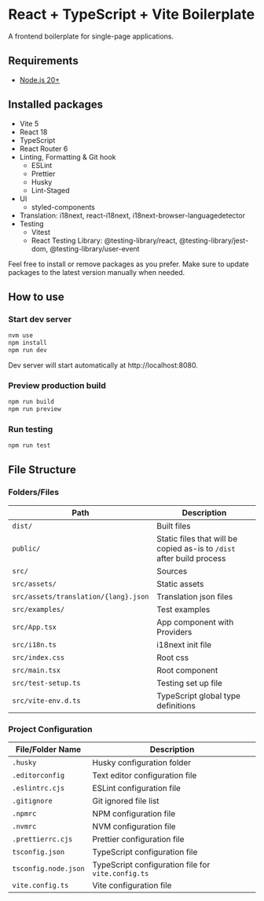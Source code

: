 # React + TypeScript + Vite Boilerplate
A frontend boilerplate for single-page applications.

## Requirements
- [Node.js 20+](https://nodejs.org/en)


## Installed packages

- Vite 5
- React 18
- TypeScript
- React Router 6
- Linting, Formatting & Git hook
  - ESLint
  - Prettier 
  - Husky
  - Lint-Staged
- UI
  - styled-components
- Translation: i18next, react-i18next, i18next-browser-languagedetector
- Testing
  - Vitest
  - React Testing Library: @testing-library/react, @testing-library/jest-dom, @testing-library/user-event

Feel free to install or remove packages as you prefer.
Make sure to update packages to the latest version manually when needed.


## How to use

### Start dev server
```bash
nvm use
npm install
npm run dev
```
Dev server will start automatically at http://localhost:8080.


### Preview production build
```bash
npm run build
npm run preview
```

### Run testing
```bash
npm run test
```


## File Structure

### Folders/Files

| Path                 | Description                          |
| -------------------- | ------------------------------------ |
| `dist/`              | Built files               |
| `public/`              | Static files that will be copied as-is to `/dist` after build process              |
| `src/`               | Sources                              |
| `src/assets/`        | Static assets                        |
| `src/assets/translation/{lang}.json`  | Translation json files                           |
| `src/examples/`    | Test examples                 |
| `src/App.tsx`    | App component with Providers                |
| `src/i18n.ts`    | i18next init file                |
| `src/index.css`    |  Root css                |
| `src/main.tsx`    |  Root component                |
| `src/test-setup.ts`    |  Testing set up file                |
| `src/vite-env.d.ts`    |  TypeScript global type definitions                |

### Project Configuration

| File/Folder Name             | Description                       |
| --------------------- | --------------------------------- |
| `.husky`     | Husky configuration folder        |
| `.editorconfig`       | Text editor configuration file        |
| `.eslintrc.cjs`        | ESLint configuration file             |
| `.gitignore`          | Git ignored file list             |
| `.npmrc`              | NPM configuration file                |
| `.nvmrc`              | NVM configuration file                |
| `.prettierrc.cjs`         | Prettier configuration file            |
| `tsconfig.json`          | TypeScript configuration file                 |
| `tsconfig.node.json`          | TypeScript configuration file for  `vite.config.ts`               |
| `vite.config.ts`      | Vite configuration file                |
